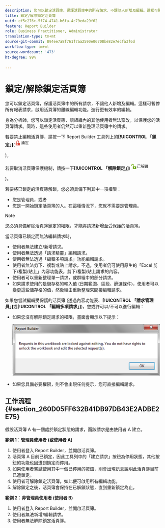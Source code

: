 ```yaml
---
description: 您可以鎖定活頁簿，保護活頁簿中的所有請求，不讓他人新增及編輯。這樣可暫停所有報表請求，啟用活頁簿的離線編輯功能，進行更有效率的編輯。
title: 鎖定/解除鎖定活頁簿
uuid: ef5c276c-5f74-4741-b6fa-4c79eda29f62
feature: Report Builder
role: Business Practitioner, Administrator
translation-type: tm+mt
source-git-commit: 894ee7a8f761f7aa2590e06708be82e7ecfa3f6d
workflow-type: tm+mt
source-wordcount: '473'
ht-degree: 99%

---
```



# 鎖定/解除鎖定活頁簿

您可以鎖定活頁簿，保護活頁簿中的所有請求，不讓他人新增及編輯。這樣可暫停所有報表請求，啟用活頁簿的離線編輯功能，進行更有效率的編輯。

身為分析師，您可以鎖定活頁簿，讓組織內的其他使用者無法竄改，以保護您的活頁簿請求。同時，這些使用者仍然可以重新整理活頁簿中的請求。

若要禁止編輯活頁簿，請按一下 Report Builder 工具列上的&#x200B;**[!UICONTROL 「鎖定」]**(![](assets/locked_icon.png)

)。

若要取消活頁簿保護機制，請按一下&#x200B;**[!UICONTROL 「解除鎖定」]**(![](assets/unlocked_icon.png)

)。

若要將已鎖定的活頁簿解鎖，您必須具備下列其中一項權限：

* 您是管理員，或者
* 您是一開始鎖定活頁簿的人。在這種情況下，您就不需要是管理員。

>[!NOTE]
>
> 您必須具備解除活頁簿鎖定的權限，才能將請求新增至受保護的活頁簿。

當活頁簿已鎖定而無法編輯請求時，

* 使用者無法建立/新增請求。
* 使用者無法透過「請求精靈」編輯請求。
* 使用者無法透過「編輯多項請求」功能編輯請求。
* 使用者無法剪下、複製或貼上請求。不過，使用者仍可使用原生的「Excel 剪下/複製/貼上」內容功能表，剪下/複製/貼上請求的內容。
* 使用者可以重新整理單一請求，或群組中的部分請求。
* 如果請求使用的是儲存格的輸入值 (日期範圍、區段、篩選條件)，使用者可以變更這些儲存格的值，然後經由重新整理來間接編輯請求。

如果您嘗試編輯受保護的活頁簿 (透過內容功能表、**[!UICONTROL 「請求管理員」]**&#x200B;或&#x200B;**[!UICONTROL 「編輯多項請求」]**)，您或許可以/不可以進行編輯：

* 如果您沒有解除鎖定請求的權限，畫面會顯示以下提示：

   ![](assets/locked_workbook_error.png)

* 如果您具備必要權限，則不會出現任何提示，您可直接編輯請求。

## 工作流程 {#section_260D05FF632B41DB97DB43E2ADBE2E75}

假設活頁簿 A 有一個處於鎖定狀態的請求，而該請求是由使用者 A 建立。

**範例 1：管理員使用者 (或使用者 A)**

1. 使用者登入 Report Builder，並開啟活頁簿。
1. 活頁簿 A 目前已鎖定，因此工具列中的「建立請求」按鈕為停用狀態，其他按鈕的功能也因遭到鎖定而停用。
1. 如果使用者嘗試使用其中一個已停用的按鈕，則會出現訊息說明此活頁簿目前已遭鎖定。
1. 使用者可解除鎖定活頁簿，如此便可啟用所有編輯功能。
1. 解除鎖定之後，活頁簿會保持在已解鎖狀態，直到重新鎖定為止。

**範例 2：非管理員使用者 (使用者 B)**

1. 使用者登入 Report Builder，並開啟活頁簿。
1. 使用者無法新增/編輯請求。
1. 使用者無法解除鎖定活頁簿。


